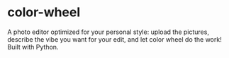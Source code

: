 # color-wheel
A photo editor optimized for your personal style: upload the pictures, describe the vibe you want for your edit, and let color wheel do the work! Built with Python.
